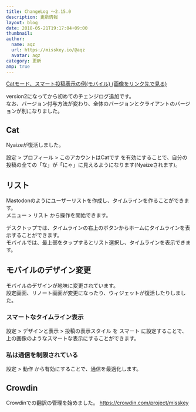 ```yaml
---
title: ChangeLog ～2.15.0
description: 更新情報
layout: blog
date: 2018-05-21T19:17:04+09:00
thumbnail: 
author:
  name: aqz
  url: https://misskey.io/@aqz
  avatar: aqz
category: 更新
amp: true
---
```

[Catモード、スマート投稿表示の例(モバイル) (画像をリンク先で見る)](https://misskey.io/files/5b02971c0f817e5a9228e353/image.png)

version2になってから初めてのチェンジログ追加です。  
なお、バージョン付与方法が変わり、全体のバージョンとクライアントのバージョンが別になりました。

## Cat
Nyaizeが復活しました。

設定 > プロフィール > このアカウントはCatです を有効にすることで、自分の投稿の全ての「な」が「にゃ」に見えるようになります(Nyaizeされます)。

## リスト
Mastodonのようにユーザーリストを作成し、タイムラインを作ることができます。  
メニュー > リスト から操作を開始できます。

デスクトップでは、タイムラインの右上のボタンからホームにタイムラインを表示することができます。  
モバイルでは、最上部をタップするとリスト選択し、タイムラインを表示できます。

## モバイルのデザイン変更
モバイルのデザインが地味に変更されています。  
設定画面、リノート画面が変更になったり、ウィジェットが復活したりしました。

### スマートなタイムライン表示
設定 > デザインと表示 > 投稿の表示スタイル を スマート に設定することで、上の画像のようなスマートな表示にすることができます。

### 私は通信を制限されている
設定 > 動作 から有効にすることで、通信を最適化します。

## Crowdin
Crowdinでの翻訳の管理を始めました。 https://crowdin.com/project/misskey